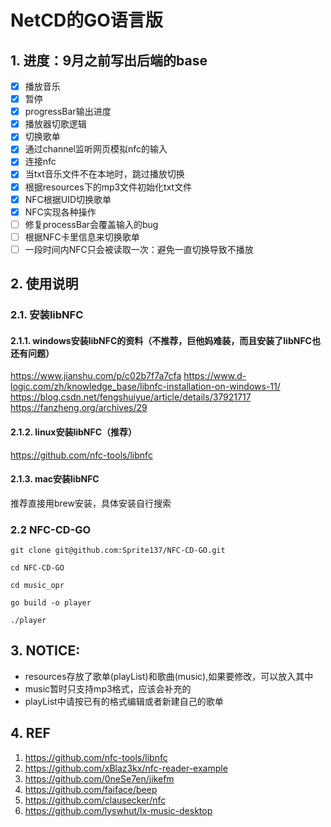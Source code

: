 # NetCD的GO语言版
## 1. 进度：9月之前写出后端的base
- [x] 播放音乐
- [x]  暂停
- [x] progressBar输出进度
- [x]  播放器切歌逻辑
- [x] 切换歌单
- [x] 通过channel监听网页模拟nfc的输入
- [x] 连接nfc
- [x] 当txt音乐文件不在本地时，跳过播放切换
- [x] 根据resources下的mp3文件初始化txt文件
- [x] NFC根据UID切换歌单
- [x] NFC实现各种操作
- [ ] 修复processBar会覆盖输入的bug
- [ ] 根据NFC卡里信息来切换歌单
- [ ] 一段时间内NFC只会被读取一次：避免一直切换导致不播放

## 2. 使用说明
### 2.1. 安装libNFC
 #### 2.1.1. windows安装libNFC的资料（不推荐，巨他妈难装，而且安装了libNFC也还有问题）
https://www.jianshu.com/p/c02b7f7a7cfa
https://www.d-logic.com/zh/knowledge_base/libnfc-installation-on-windows-11/
https://blog.csdn.net/fengshuiyue/article/details/37921717
https://fanzheng.org/archives/29
 #### 2.1.2. linux安装libNFC（推荐）
https://github.com/nfc-tools/libnfc
#### 2.1.3. mac安装libNFC
推荐直接用brew安装，具体安装自行搜索

### 2.2 NFC-CD-GO
```
git clone git@github.com:Sprite137/NFC-CD-GO.git

cd NFC-CD-GO

cd music_opr

go build -o player

./player
```
## 3. NOTICE:
- resources存放了歌单(playList)和歌曲(music),如果要修改，可以放入其中
- music暂时只支持mp3格式，应该会补充的
- playList中请按已有的格式编辑或者新建自己的歌单

## 4. REF
1. https://github.com/nfc-tools/libnfc
2. https://github.com/xBlaz3kx/nfc-reader-example
3. https://github.com/0neSe7en/jikefm
4. https://github.com/faiface/beep
5. https://github.com/clausecker/nfc
6. https://github.com/lyswhut/lx-music-desktop